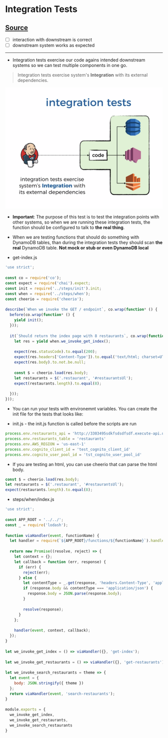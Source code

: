 # Integration Tests

[Source](https://livevideo.manning.com/module/38_3_2/production-ready-serverless/testing/writing-integration-tests?)
---
* [ ] interaction with downstream is correct
* [ ] downstream system works as expected
---
* Integration tests exercise our code agains intended downstream systems so we can test multiple components in one go.

> Integration tests exercise system's **Integration** with its external dependencies.

![Integration](./images/integration-tests.png)

* **Important**: The purpose of this test is to test the integration points with other systems, so when we are running these integration tests, the function should be configured to talk to **the real thing**. 

* When we are testing functions that should do something with DynamoDB tables, than during the integration tests they should scan **the real** DynamoDB table. **Not mock or stub or even DynamoDB local**

* get-index.js
```js
'use strict';

const co = require('co');
const expect = require('chai').expect;
const init = require('../steps/init').init;
const when = require('../steps/when');
const cheerio = require('cheerio');

describe(`When we invoke the GET / endpoint`, co.wrap(function* () {
  before(co.wrap(function* () {
    yield init();
  }));

  it(`Should return the index page with 8 restaurants`, co.wrap(function* () {
    let res = yield when.we_invoke_get_index();

    expect(res.statusCode).to.equal(200);
    expect(res.headers['Content-Type']).to.equal('text/html; charset=UTF-8');
    expect(res.body).to.not.be.null;

    const $ = cheerio.load(res.body);
    let restaurants = $('.restaurant', '#restaurantsUl');  
    expect(restaurants.length).to.equal(8);

  }));
}));
```
* You can run your tests with environemnt variables. You can create the init file for the tests that looks like:

* init.js - the init.js function is called before the scripts are run
```js
process.env.restaurants_api = 'http://3303495sdkfsdsdfsdf.execute-api.us-east-1.amazonaws.com/dev/restaurants'
process.env.restaurants_table = 'restaurants'
process.env.AWS_REGION = 'us-east-1'
process.env.cognito_client_id = 'test_cognito_client_id'
process.env.cognito_user_pool_id = 'tst_cognito_user_pool_id'
```
* If you are testing an html, you can use cheerio that can parse the html body.

```js
const $ = cheerio.load(res.body);
let restaurants = $('.restaurant', '#restaurantsUl');  
expect(restaurants.length).to.equal(8);

```

* steps/when/index.js
```js
'use strict';

const APP_ROOT = '../../';
const _ = require('lodash');

function viaHandler(event, functionName) {
  let handler = require(`${APP_ROOT}/functions/${functionName}`).handler;

  return new Promise((resolve, reject) => {
    let context = {};
    let callback = function (err, response) {
      if (err) {
        reject(err);
      } else {
        let contentType = _.get(response, 'headers.Content-Type', 'application/json');
        if (response.body && contentType === 'application/json') {
          response.body = JSON.parse(response.body);
        }

        resolve(response);
      }
    };

    handler(event, context, callback);
  });
}

let we_invoke_get_index = () => viaHandler({}, 'get-index');

let we_invoke_get_restaurants = () => viaHandler({}, 'get-restaurants');

let we_invoke_search_restaurants = theme => {
  let event = { 
    body: JSON.stringify({ theme })
  };
  return viaHandler(event, 'search-restaurants');
}

module.exports = {
  we_invoke_get_index,
  we_invoke_get_restaurants,
  we_invoke_search_restaurants
}
```
